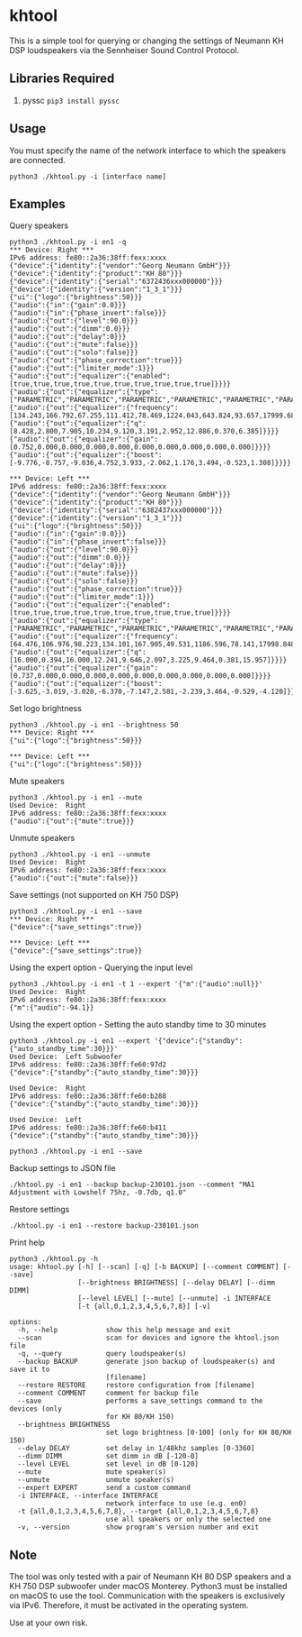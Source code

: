 # khtool
This is a simple tool for querying or changing the settings of Neumann KH DSP loudspeakers via the Sennheiser Sound Control Protocol. 

## Libraries Required

1. pyssc `pip3 install pyssc`

## Usage

You must specify the name of the network interface to which the speakers are connected.
```
python3 ./khtool.py -i [interface name]
```

## Examples

Query speakers

```
python3 ./khtool.py -i en1 -q
*** Device: Right ***
IPv6 address: fe80::2a36:38ff:fexx:xxxx
{"device":{"identity":{"vendor":"Georg Neumann GmbH"}}}
{"device":{"identity":{"product":"KH 80"}}}
{"device":{"identity":{"serial":"6372436xxx000000"}}}
{"device":{"identity":{"version":"1_3_1"}}}
{"ui":{"logo":{"brightness":50}}}
{"audio":{"in":{"gain":0.0}}}
{"audio":{"in":{"phase_invert":false}}}
{"audio":{"out":{"level":90.0}}}
{"audio":{"out":{"dimm":0.0}}}
{"audio":{"out":{"delay":0}}}
{"audio":{"out":{"mute":false}}}
{"audio":{"out":{"solo":false}}}
{"audio":{"out":{"phase_correction":true}}}
{"audio":{"out":{"limiter_mode":1}}}
{"audio":{"out":{"equalizer":{"enabled":[true,true,true,true,true,true,true,true,true,true]}}}}
{"audio":{"out":{"equalizer":{"type":["PARAMETRIC","PARAMETRIC","PARAMETRIC","PARAMETRIC","PARAMETRIC","PARAMETRIC","PARAMETRIC","PARAMETRIC","PARAMETRIC","PARAMETRIC"]}}}}
{"audio":{"out":{"equalizer":{"frequency":[134.243,166.792,67.255,111.412,78.469,1224.043,643.824,93.657,17999.688,51.878]}}}}
{"audio":{"out":{"equalizer":{"q":[8.428,2.800,7.905,10.234,9.120,3.191,2.952,12.886,0.370,6.385]}}}}
{"audio":{"out":{"equalizer":{"gain":[0.752,0.000,0.000,0.000,0.000,0.000,0.000,0.000,0.000,0.000]}}}}
{"audio":{"out":{"equalizer":{"boost":[-9.776,-8.757,-9.036,4.752,3.933,-2.062,1.176,3.494,-0.523,1.308]}}}}

*** Device: Left ***
IPv6 address: fe80::2a36:38ff:fexx:xxxx
{"device":{"identity":{"vendor":"Georg Neumann GmbH"}}}
{"device":{"identity":{"product":"KH 80"}}}
{"device":{"identity":{"serial":"6382437xxx000000"}}}
{"device":{"identity":{"version":"1_3_1"}}}
{"ui":{"logo":{"brightness":50}}}
{"audio":{"in":{"gain":0.0}}}
{"audio":{"in":{"phase_invert":false}}}
{"audio":{"out":{"level":90.0}}}
{"audio":{"out":{"dimm":0.0}}}
{"audio":{"out":{"delay":0}}}
{"audio":{"out":{"mute":false}}}
{"audio":{"out":{"solo":false}}}
{"audio":{"out":{"phase_correction":true}}}
{"audio":{"out":{"limiter_mode":1}}}
{"audio":{"out":{"equalizer":{"enabled":[true,true,true,true,true,true,true,true,true,true]}}}}
{"audio":{"out":{"equalizer":{"type":["PARAMETRIC","PARAMETRIC","PARAMETRIC","PARAMETRIC","PARAMETRIC","PARAMETRIC","PARAMETRIC","PARAMETRIC","PARAMETRIC","PARAMETRIC"]}}}}
{"audio":{"out":{"equalizer":{"frequency":[64.476,106.976,98.223,134.101,167.905,49.531,1186.596,78.141,17998.848,198.220]}}}}
{"audio":{"out":{"equalizer":{"q":[16.000,0.394,16.000,12.241,9.646,2.097,3.225,9.464,0.381,15.957]}}}}
{"audio":{"out":{"equalizer":{"gain":[0.737,0.000,0.000,0.000,0.000,0.000,0.000,0.000,0.000,0.000]}}}}
{"audio":{"out":{"equalizer":{"boost":[-3.625,-3.019,-3.020,-6.370,-7.147,2.581,-2.239,3.464,-0.529,-4.120]}}}}
```

Set logo brightness
```
python3 ./khtool.py -i en1 --brightness 50
*** Device: Right ***
{"ui":{"logo":{"brightness":50}}}

*** Device: Left ***
{"ui":{"logo":{"brightness":50}}}
```

Mute speakers
```
python3 ./khtool.py -i en1 --mute
Used Device:  Right
IPv6 address: fe80::2a36:38ff:fexx:xxxx
{"audio":{"out":{"mute":true}}}
```

Unmute speakers
```
python3 ./khtool.py -i en1 --unmute
Used Device:  Right
IPv6 address: fe80::2a36:38ff:fexx:xxxx
{"audio":{"out":{"mute":false}}}
```

Save settings (not supported on KH 750 DSP)
```
python3 ./khtool.py -i en1 --save         
*** Device: Right ***
{"device":{"save_settings":true}}

*** Device: Left ***
{"device":{"save_settings":true}}
```

Using the expert option - Querying the input level
``` 
python3 ./khtool.py -i en1 -t 1 --expert '{"m":{"audio":null}}'
Used Device:  Right
IPv6 address: fe80::2a36:38ff:fexx:xxxx
{"m":{"audio":-94.1}}
```

Using the expert option - Setting the auto standby time to 30 minutes
``` 
python3 ./khtool.py -i en1 --expert '{"device":{"standby":{"auto_standby_time":30}}}'
Used Device:  Left Subwoofer
IPv6 address: fe80::2a36:38ff:fe60:97d2
{"device":{"standby":{"auto_standby_time":30}}}

Used Device:  Right
IPv6 address: fe80::2a36:38ff:fe60:b288
{"device":{"standby":{"auto_standby_time":30}}}

Used Device:  Left
IPv6 address: fe80::2a36:38ff:fe60:b411
{"device":{"standby":{"auto_standby_time":30}}}

python3 ./khtool.py -i en1 --save
```

Backup settings to JSON file
```
./khtool.py -i en1 --backup backup-230101.json --comment "MA1 Adjustment with Lowshelf 75hz, -0.7db, q1.0"
```

Restore settings
```
./khtool.py -i en1 --restore backup-230101.json
```

Print help
```
python3 ./khtool.py -h
usage: khtool.py [-h] [--scan] [-q] [-b BACKUP] [--comment COMMENT] [--save]
                 [--brightness BRIGHTNESS] [--delay DELAY] [--dimm DIMM]
                 [--level LEVEL] [--mute] [--unmute] -i INTERFACE
                 [-t {all,0,1,2,3,4,5,6,7,8}] [-v]

options:
  -h, --help            show this help message and exit
  --scan                scan for devices and ignore the khtool.json file
  -q, --query           query loudspeaker(s)
  --backup BACKUP       generate json backup of loudspeaker(s) and save it to
                        [filename]
  --restore RESTORE     restore configuration from [filename]
  --comment COMMENT     comment for backup file
  --save                performs a save_settings command to the devices (only
                        for KH 80/KH 150)
  --brightness BRIGHTNESS
                        set logo brightness [0-100] (only for KH 80/KH 150)
  --delay DELAY         set delay in 1/48khz samples [0-3360]
  --dimm DIMM           set dimm in dB [-120-0]
  --level LEVEL         set level in dB [0-120]
  --mute                mute speaker(s)
  --unmute              unmute speaker(s)
  --expert EXPERT       send a custom command
  -i INTERFACE, --interface INTERFACE
                        network interface to use (e.g. en0)
  -t {all,0,1,2,3,4,5,6,7,8}, --target {all,0,1,2,3,4,5,6,7,8}
                        use all speakers or only the selected one
  -v, --version         show program's version number and exit
```

## Note

The tool was only tested with a pair of Neumann KH 80 DSP speakers and a KH 750 DSP subwoofer under macOS Monterey. Python3 must be installed on macOS to use the tool. Communication with the speakers is exclusively via IPv6. Therefore, it must be activated in the operating system.

Use at your own risk. 
